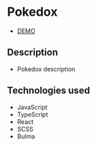 # Pokedox

  - [DEMO]()

## Description

  - Pokedox description

## Technologies used 

  - JavaScript
  - TypeScript
  - React
  - SCSS
  - Bulma
